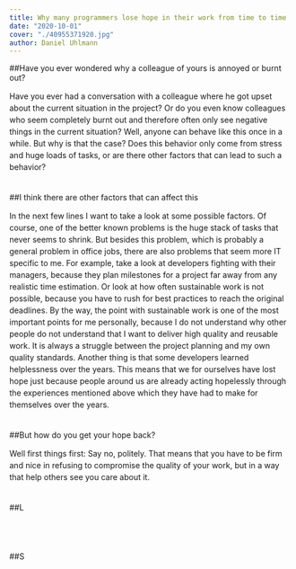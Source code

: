 ```yaml
---
title: Why many programmers lose hope in their work from time to time
date: "2020-10-01"
cover: "./40955371920.jpg"
author: Daniel Uhlmann
---
```


##Have you ever wondered why a colleague of yours is annoyed or burnt out?

<p style = "line-height: 1.5;">
Have you ever had a conversation with a colleague where he got upset about the current situation in the project? Or do you even know colleagues who seem completely burnt out and therefore often only see negative things in the current situation? Well, anyone can behave like this once in a while. But why is that the case? Does this behavior only come from stress and huge loads of tasks, or are there other factors that can lead to such a behavior? <br></br></p>

##I think there are other factors that can affect this

<p style = "line-height: 1.5;">
In the next few lines I want to take a look at some possible factors. Of course, one of the better known problems is the huge stack of tasks that never seems to shrink. But besides this problem, which is probably a general problem in office jobs, there are also problems that seem more IT specific to me. For example, take a look at developers fighting with their managers, because they plan milestones for a project far away from any realistic time estimation. Or look at how often sustainable work is not possible, because you have to rush for best practices to reach the original deadlines. By the way, the point with sustainable work is one of the most important points for me personally, because I do not understand why other people do not understand that I want to deliver high quality and reusable work. It is always a struggle between the project planning and my own quality standards. Another thing is that some developers learned helplessness over the years. This means that we for ourselves have lost hope just because people around us are already acting hopelessly through the experiences mentioned above which they have had to make for themselves over the years.
<br></br></p>

##But how do you get your hope back?

<p style = "line-height: 1.5;">
Well first things first: Say no, politely.
That means that you have to be firm and nice in refusing to compromise the quality of your work, but in a way that help others see you care about it.
<br></br></p>

##L

<p style = "line-height: 1.5;">
<br></br></p>

##S
